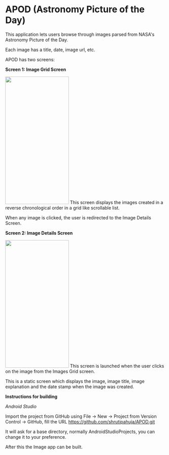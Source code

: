 # APOD (Astronomy Picture of the Day)

This application lets users browse through images parsed from NASA's Astronomy Picture of the Day. 

Each image has a title, date, image url, etc.

APOD has two screens:

<b>Screen 1: Image Grid Screen</b>

<img src = "https://user-images.githubusercontent.com/60269503/104133235-490afc80-53a8-11eb-9161-5c978294c9a8.png" width = "200" height = "400"/>
This screen displays the images created in a reverse chronological order in a grid like scrollable list.

When any image is clicked, the user is redirected to the Image Details Screen.

<b>Screen 2: Image Details Screen</b>

<img src = "https://user-images.githubusercontent.com/60269503/104133245-5aec9f80-53a8-11eb-957e-e229238fb5b8.png" width = "200" height = "400"/>
This screen is launched  when the user clicks on the image from the Images Grid screen.

This is a static screen which displays the image, image title, image explanation and the date stamp when the image was created.

<b>Instructions for building</b>

<i>Android Studio</i>

Import the project from GitHub using File -> New -> Project from Version Control -> GitHub, fill the URL https://github.com/shrutipahuja/APOD.git

It will ask for a base directory, normally AndroidStudioProjects, you can change it to your preference.

After this the Image app can be built.
